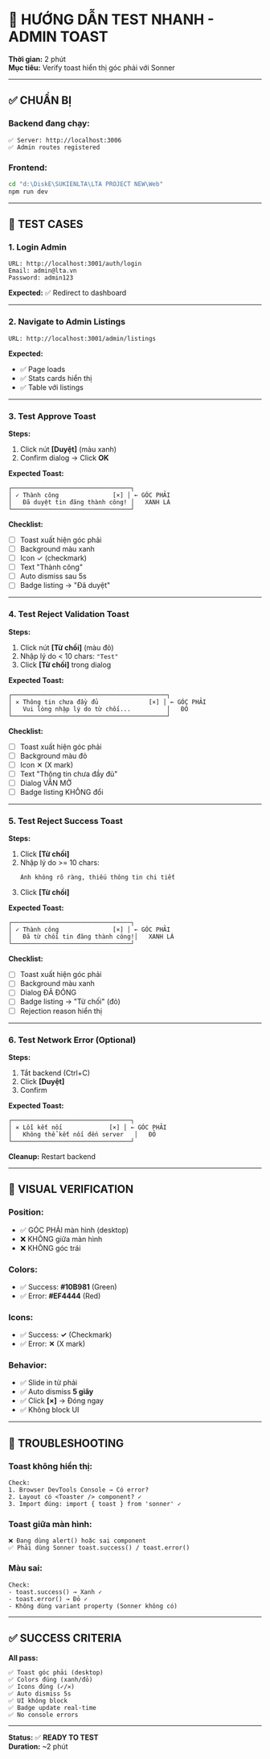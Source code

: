# 🎯 HƯỚNG DẪN TEST NHANH - ADMIN TOAST

**Thời gian:** 2 phút  
**Mục tiêu:** Verify toast hiển thị góc phải với Sonner

---

## ✅ CHUẨN BỊ

### **Backend đang chạy:**
```
✅ Server: http://localhost:3006
✅ Admin routes registered
```

### **Frontend:**
```bash
cd "d:\DiskE\SUKIENLTA\LTA PROJECT NEW\Web"
npm run dev
```

---

## 🧪 TEST CASES

### **1. Login Admin**
```
URL: http://localhost:3001/auth/login
Email: admin@lta.vn
Password: admin123
```

**Expected:** ✅ Redirect to dashboard

---

### **2. Navigate to Admin Listings**
```
URL: http://localhost:3001/admin/listings
```

**Expected:**
- ✅ Page loads
- ✅ Stats cards hiển thị
- ✅ Table với listings

---

### **3. Test Approve Toast**

**Steps:**
1. Click nút **[Duyệt]** (màu xanh)
2. Confirm dialog → Click **OK**

**Expected Toast:**
```
┌─────────────────────────────────┐
│ ✓ Thành công               [×] │ ← GÓC PHẢI
│   Đã duyệt tin đăng thành công! │   XANH LÁ
└─────────────────────────────────┘
```

**Checklist:**
- [ ] Toast xuất hiện góc phải
- [ ] Background màu xanh
- [ ] Icon ✓ (checkmark)
- [ ] Text "Thành công"
- [ ] Auto dismiss sau 5s
- [ ] Badge listing → "Đã duyệt"

---

### **4. Test Reject Validation Toast**

**Steps:**
1. Click nút **[Từ chối]** (màu đỏ)
2. Nhập lý do < 10 chars: `"Test"`
3. Click **[Từ chối]** trong dialog

**Expected Toast:**
```
┌───────────────────────────────────────────┐
│ ✕ Thông tin chưa đầy đủ              [×] │ ← GÓC PHẢI
│   Vui lòng nhập lý do từ chối...          │   ĐỎ
└───────────────────────────────────────────┘
```

**Checklist:**
- [ ] Toast xuất hiện góc phải
- [ ] Background màu đỏ
- [ ] Icon ✕ (X mark)
- [ ] Text "Thông tin chưa đầy đủ"
- [ ] Dialog VẪN MỞ
- [ ] Badge listing KHÔNG đổi

---

### **5. Test Reject Success Toast**

**Steps:**
1. Click **[Từ chối]**
2. Nhập lý do >= 10 chars:
   ```
   Ảnh không rõ ràng, thiếu thông tin chi tiết
   ```
3. Click **[Từ chối]**

**Expected Toast:**
```
┌─────────────────────────────────┐
│ ✓ Thành công               [×] │ ← GÓC PHẢI
│   Đã từ chối tin đăng thành công!│   XANH LÁ
└─────────────────────────────────┘
```

**Checklist:**
- [ ] Toast xuất hiện góc phải
- [ ] Background màu xanh
- [ ] Dialog ĐÃ ĐÓNG
- [ ] Badge listing → "Từ chối" (đỏ)
- [ ] Rejection reason hiển thị

---

### **6. Test Network Error (Optional)**

**Steps:**
1. Tắt backend (Ctrl+C)
2. Click **[Duyệt]**
3. Confirm

**Expected Toast:**
```
┌─────────────────────────────────┐
│ ✕ Lỗi kết nối             [×] │ ← GÓC PHẢI
│   Không thể kết nối đến server   │   ĐỎ
└─────────────────────────────────┘
```

**Cleanup:** Restart backend

---

## 🎨 VISUAL VERIFICATION

### **Position:**
- ✅ GÓC PHẢI màn hình (desktop)
- ❌ KHÔNG giữa màn hình
- ❌ KHÔNG góc trái

### **Colors:**
- ✅ Success: **#10B981** (Green)
- ✅ Error: **#EF4444** (Red)

### **Icons:**
- ✅ Success: **✓** (Checkmark)
- ✅ Error: **✕** (X mark)

### **Behavior:**
- ✅ Slide in từ phải
- ✅ Auto dismiss **5 giây**
- ✅ Click **[×]** → Đóng ngay
- ✅ Không block UI

---

## 🐛 TROUBLESHOOTING

### **Toast không hiển thị:**
```
Check:
1. Browser DevTools Console → Có error?
2. Layout có <Toaster /> component? ✓
3. Import đúng: import { toast } from 'sonner' ✓
```

### **Toast giữa màn hình:**
```
❌ Đang dùng alert() hoặc sai component
✅ Phải dùng Sonner toast.success() / toast.error()
```

### **Màu sai:**
```
Check:
- toast.success() → Xanh ✓
- toast.error() → Đỏ ✓
- Không dùng variant property (Sonner không có)
```

---

## ✅ SUCCESS CRITERIA

**All pass:**
```
✅ Toast góc phải (desktop)
✅ Colors đúng (xanh/đỏ)
✅ Icons đúng (✓/✕)
✅ Auto dismiss 5s
✅ UI không block
✅ Badge update real-time
✅ No console errors
```

---

**Status:** ✅ **READY TO TEST**  
**Duration:** ~2 phút
